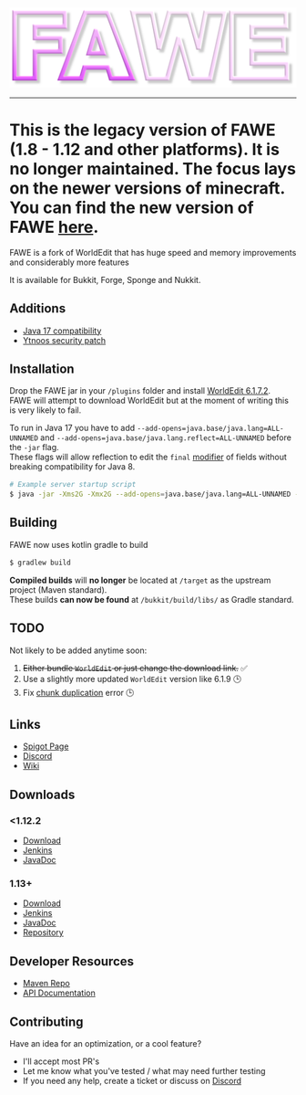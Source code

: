 <p align="center">
  <img src="assets/fawe_logo.png">
</p>

---

# This is the legacy version of FAWE (1.8 - 1.12 and other platforms). It is no longer maintained. The focus lays on the newer versions of minecraft. You can find the new version of FAWE [here](https://github.com/IntellectualSites/FastAsyncWorldEdit).

FAWE is a fork of WorldEdit that has huge speed and memory improvements and considerably more features

It is available for Bukkit, Forge, Sponge and Nukkit.

## Additions
* [Java 17 compatibility](https://github.com/DawningW/FastAsyncWorldedit-Legacy/commit/41c4ef8c245b4a8cf212606a00e6d093a47a9b6d)
* [Ytnoos security patch](https://github.com/ytnoos/FastAsyncWorldedit-Legacy/commit/12a01983c9650e4b1a4dbd067344d88cd89be1b1)

## Installation
Drop the FAWE jar in your `/plugins` folder and install [WorldEdit 6.1.7.2](https://dev.bukkit.org/projects/worldedit/files/2431372). \
FAWE will attempt to download WorldEdit but at the moment of writing this is very likely to fail.

To run in Java 17 you have to add `--add-opens=java.base/java.lang=ALL-UNNAMED` and `--add-opens=java.base/java.lang.reflect=ALL-UNNAMED` before the `-jar` flag. \
These flags will allow reflection to edit the `final` [modifier](https://bugs.openjdk.org/browse/JDK-8210522) of fields without breaking compatibility for Java 8.
```sh
# Example server startup script
$ java -jar -Xms2G -Xmx2G --add-opens=java.base/java.lang=ALL-UNNAMED --add-opens=java.base/java.lang.reflect=ALL-UNNAMED -jar server.jar
```

## Building
FAWE now uses kotlin gradle to build

```sh
$ gradlew build
```

**Compiled builds** will **no longer** be located at `/target` as the upstream project (Maven standard). \
These builds **can now be found** at `/bukkit/build/libs/` as Gradle standard.

## TODO
Not likely to be added anytime soon:
1. ~~Either bundle `WorldEdit` or just change the download link.~~ ✅
2. Use a slightly more updated `WorldEdit` version like 6.1.9 🕒
3. Fix [chunk duplication](https://www.youtube.com/watch?v=hdEVYZ8DWEs) error 🕒

## Links 

* [Spigot Page](https://www.spigotmc.org/threads/fast-async-worldedit.100104/)
* [Discord](https://discord.gg/ngZCzbU)
* [Wiki](https://github.com/boy0001/FastAsyncWorldedit/wiki)

## Downloads
### <1.12.2
* [Download](https://ci.athion.net/job/FastAsyncWorldEdit-legacy/)
* [Jenkins](https://ci.athion.net/job/FastAsyncWorldEdit/)
* [JavaDoc](https://ci.athion.net/job/FastAsyncWorldEdit/javadoc/)

### 1.13+
* [Download](https://intellectualsites.github.io/download/fawe.html)
* [Jenkins](https://ci.athion.net/job/FastAsyncWorldEdit-1.13/)
* [JavaDoc](https://ci.athion.net/job/FastAsyncWorldEdit-1.13/javadoc/)
* [Repository](https://github.com/IntellectualSites/FastAsyncWorldEdit-1.13)

## Developer Resources
* [Maven Repo](http://ci.athion.net/job/FastAsyncWorldEdit/ws/mvn/)
* [API Documentation](https://github.com/boy0001/FastAsyncWorldedit/wiki/API)

## Contributing
Have an idea for an optimization, or a cool feature?
 - I'll accept most PR's
 - Let me know what you've tested / what may need further testing
 - If you need any help, create a ticket or discuss on [Discord](https://discord.gg/ngZCzbU)
